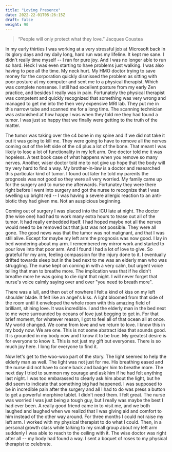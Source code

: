 ```yaml
---
title: "Loving Presence"
date: 2022-22-01T05:26:15Z
draft: false
weight: 90
---
```

> “People will only protect what they love.”
 Jacques Coustea

In my early thirties I was working at a very stressful job at Microsoft back in its glory days and my daily long, hard run was my lifeline. It kept me sane. I didn't really time myself -- I ran for pure joy. And I was no longer able to run so hard. Heck I was even starting to have problems just walking. I was also having to pee all the time. My neck hurt. My HMO doctor trying to save money for the corporation quickly dismissed the problem as sitting with poor posture at my computer and sent me to a physical therapist. Which was complete nonsense. I still had excellent posture from my early Zen practice, and besides I really was in pain. Fortunately the physical therapist was competent and quickly recognized that something was very wrong and managed to get me into the then very expensive MRI lab. They put me in this narrow tube and scanned me for a long time. The scanning technician was astonished at how happy I was when they told me they had found a tumor. I was just so happy that we finally were getting to the truth of the matter.

The tumor was taking over the c4 bone in my spine and if we did not take it out it was going to kill me. They were going to have to remove all the nerves coming out of the left side of the c4 plus a lot of the bone. That meant I was likely to lose a lot of functionality in my left arm. One doctor told me it was hopeless. A test book case of what happens when you remove so many nerves. Another, wiser doctor told me to not give up hope that the body will try very hard to find a way. My brother-in-law is a doctor and researched this particular kind of tumor. I found out later he told my parents the prognosis was not good so they were all very worried. My family came up for the surgery and to nurse me afterwards. Fortunatey they were there right before I went into surgery and got the nurse to recognize that I was swelling up bright red -- I was having a severe allergic reaction to an anti-biotic they had given me. Not an auspicious beginning.

Coming out of surgery I was placed into the ICU late at night. The doctor (the wise one) had had to work many extra hours to tease out all of the tumor. It had really embedded itself. I had hoped maybe not all the nerves would need to be removed but that just was not possible. They were all gone. The good news was that the tumor was not malignant, and that I was still alive. Except for maybe my left arm the prognosis was now good. I lay in bed wondering about my arm. I remembered my mirror work and started to pour love into that poor arm. And I found I had a lot of love to give. So grateful for my arm, feeling compassion for the injury done to it. I eventually drifted towards sleep but in the bed next to me was an elderly man who was struggling. The nurse kept on coming in with a very calm, but urgent voice telling that man to breathe more. The implication was that if he didn't breathe more he was going to die right that night. I will never forget that nurse's voice calmly saying over and over "you need to breath more".

There was a lull, and then out of nowhere I felt a kind of kiss on my left shoulder blade. It felt like an angel's kiss. A light bloomed from that side of the room until it enveloped the whole room with this amazing field of brilliant, shining love. It was incredible. I and the elderly man in the bed next to me were surrounded by oceans of love just begging to get in. For that brief moment, for whatever reason, I got to feel all of that ocean all at once. My world changed. We come from love and we return to love. I know this in my body now. We are one. This is not some abstract idea that sounds good. It is grounded in my body now and I know it to be true. My greatest desire is for everyone to know it. This is not just my gift but everyones. There is so much joy here. I long for everyone to find it.

Now let's get to the woo-woo part of the story. The light seemed to help the elderly man as well. The light was not just for me. His breathing eased and the nurse did not have to come back and badger him to breathe more. The next day I tried to summon my courage and ask him if he had felt anything last night. I was too embarassed to clearly ask him about the light, but he did seem to indicate that something big had happened. I was supposed to be in incredible pain after the surgery and all I had to do was press a button to get a powerful morphine tablet. I didn't need them. I felt great. The nurse was worried I was just being a tough guy, but I really was maybe the best I had ever been. A really good friend came in to visit me, and we both laughed and laughed when we realizd that I was giving aid and comfort to him instead of the other way around. For three months I could not raise my left arm. I worked with my physical therapist to do what I could. Then, in a personal growth class while talking to my small group about my left arm suddenly I was able to reach to the ceiling with it. The wise doctor was right after all -- my body had found a way. I sent a boquet of roses to my physical therapist to celebrate.
